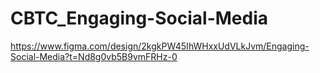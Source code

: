 # CBTC_Engaging-Social-Media

https://www.figma.com/design/2kgkPW45IhWHxxUdVLkJvm/Engaging-Social-Media?t=Nd8g0vb5B9vmFRHz-0
